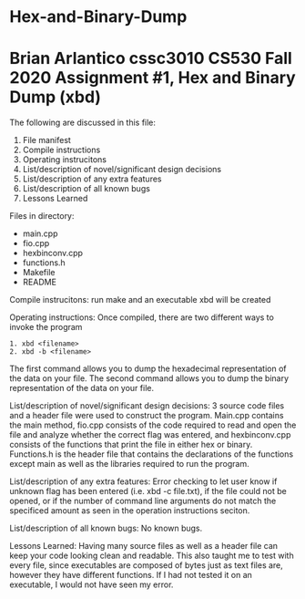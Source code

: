 # Hex-and-Binary-Dump

Brian Arlantico
cssc3010
CS530 Fall 2020
Assignment #1, Hex and Binary Dump (xbd)
=========================================

The following are discussed in this file:
1. File manifest
2. Compile instructions
3. Operating instrucitons
4. List/description of novel/significant design decisions
5. List/description of any extra features
6. List/description of all known bugs
7. Lessons Learned 

Files in directory:
 - main.cpp
 - fio.cpp
 - hexbinconv.cpp
 - functions.h
 - Makefile
 - README

Compile instrucitons:
run make and an executable xbd will be created

Operating instructions:
Once compiled, there are two different ways to invoke the program

    1. xbd <filename>
    2. xbd -b <filename>

The first command allows you to dump the hexadecimal representation of the data on your file.
The second command allows you to dump the binary representation of the data on your file.

List/description of novel/significant design decisions:
3 source code files and a header file were used to construct the program. Main.cpp contains the main method,
fio.cpp consists of the code required to read and open the file and analyze whether the correct flag was entered,
and hexbinconv.cpp consists of the functions that print the file in either hex or binary. Functions.h is the header
file that contains the declarations of the functions except main as well as the libraries required to run the program.

List/description of any extra features:
Error checking to let user know if unknown flag has been entered (i.e. xbd -c file.txt), if the file could not be opened, 
or if the number of command line arguments do not match the specificed amount as seen in the operation instructions seciton.

List/description of all known bugs:
No known bugs.

Lessons Learned: 
Having many source files as well as a header file can keep your code looking clean and readable. This also taught me to 
test with every file, since executables are composed of bytes just as text files are, however they have different functions.
If I had not tested it on an executable, I would not have seen my error.
